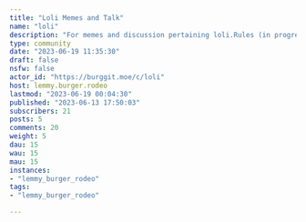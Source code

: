 ```yaml
---
title: "Loli Memes and Talk" 
name: "loli"
description: "For memes and discussion pertaining loli.Rules (in progress):1. No pornography, but if it's NSFW then click the NSFW button.2. Posts should be either a meme or text post."
type: community
date: "2023-06-19 11:35:30"
draft: false
nsfw: false
actor_id: "https://burggit.moe/c/loli"
host: lemmy.burger.rodeo
lastmod: "2023-06-19 00:04:30"
published: "2023-06-13 17:50:03"
subscribers: 21
posts: 5
comments: 20
weight: 5
dau: 15
wau: 15
mau: 15
instances:
- "lemmy_burger_rodeo"
tags: 
- "lemmy_burger_rodeo"

---
```

